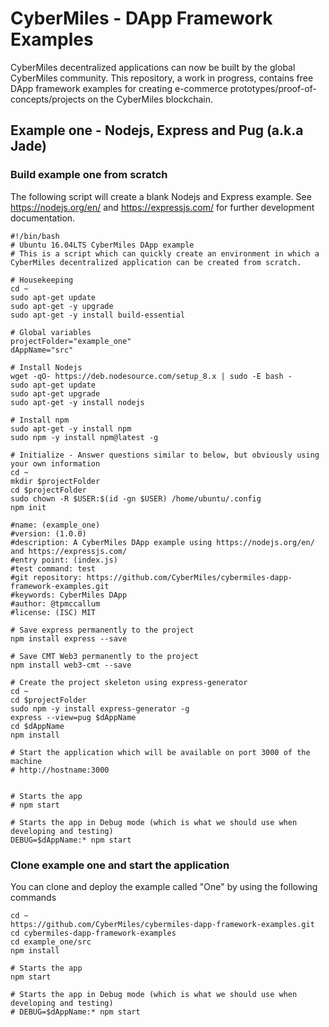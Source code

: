 # CyberMiles - DApp Framework Examples

CyberMiles decentralized applications can now be built by the global CyberMiles community. This repository, a work in progress, contains free DApp framework examples for creating e-commerce prototypes/proof-of-concepts/projects on the CyberMiles blockchain.

## Example one - Nodejs, Express and Pug (a.k.a Jade)

### Build example one from scratch

The following script will create a blank Nodejs and Express example. See https://nodejs.org/en/ and https://expressjs.com/ for further development documentation.

```
#!/bin/bash
# Ubuntu 16.04LTS CyberMiles DApp example
# This is a script which can quickly create an environment in which a CyberMiles decentralized application can be created from scratch.

# Housekeeping
cd ~
sudo apt-get update
sudo apt-get -y upgrade
sudo apt-get -y install build-essential

# Global variables
projectFolder="example_one"
dAppName="src"

# Install Nodejs
wget -qO- https://deb.nodesource.com/setup_8.x | sudo -E bash -
sudo apt-get update
sudo apt-get upgrade
sudo apt-get -y install nodejs

# Install npm
sudo apt-get -y install npm
sudo npm -y install npm@latest -g

# Initialize - Answer questions similar to below, but obviously using your own information
cd ~
mkdir $projectFolder
cd $projectFolder
sudo chown -R $USER:$(id -gn $USER) /home/ubuntu/.config
npm init

#name: (example_one) 
#version: (1.0.0) 
#description: A CyberMiles DApp example using https://nodejs.org/en/ and https://expressjs.com/
#entry point: (index.js) 
#test command: test
#git repository: https://github.com/CyberMiles/cybermiles-dapp-framework-examples.git
#keywords: CyberMiles DApp
#author: @tpmccallum
#license: (ISC) MIT

# Save express permanently to the project
npm install express --save

# Save CMT Web3 permanently to the project
npm install web3-cmt --save

# Create the project skeleton using express-generator
cd ~
cd $projectFolder
sudo npm -y install express-generator -g
express --view=pug $dAppName
cd $dAppName
npm install

# Start the application which will be available on port 3000 of the machine
# http://hostname:3000


# Starts the app 
# npm start

# Starts the app in Debug mode (which is what we should use when developing and testing)
DEBUG=$dAppName:* npm start

```

### Clone example one and start the application

You can clone and deploy the example called "One" by using the following commands

```
cd ~
https://github.com/CyberMiles/cybermiles-dapp-framework-examples.git
cd cybermiles-dapp-framework-examples
cd example_one/src
npm install

# Starts the app 
npm start

# Starts the app in Debug mode (which is what we should use when developing and testing)
# DEBUG=$dAppName:* npm start

```

